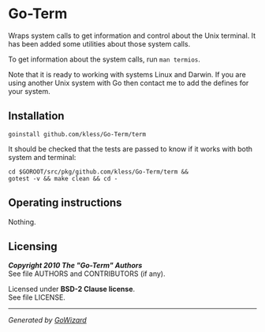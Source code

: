 Go-Term
=======

Wraps system calls to get information and control about the Unix terminal. It
has been added some utilities about those system calls.

To get information about the system calls, run `man termios`.

Note that it is ready to working with systems Linux and Darwin. If you are using
another Unix system with Go then contact me to add the defines for your system.


## Installation

	goinstall github.com/kless/Go-Term/term

It should be checked that the tests are passed to know if it works with both
system and terminal:

	cd $GOROOT/src/pkg/github.com/kless/Go-Term/term &&
	gotest -v && make clean && cd -


## Operating instructions

Nothing.


## Licensing

***Copyright 2010  The "Go-Term" Authors***  
See file AUTHORS and CONTRIBUTORS (if any).

Licensed under **BSD-2 Clause license**.  
See file LICENSE.


* * *
*Generated by [GoWizard](https://github.com/kless/GoWizard)*

